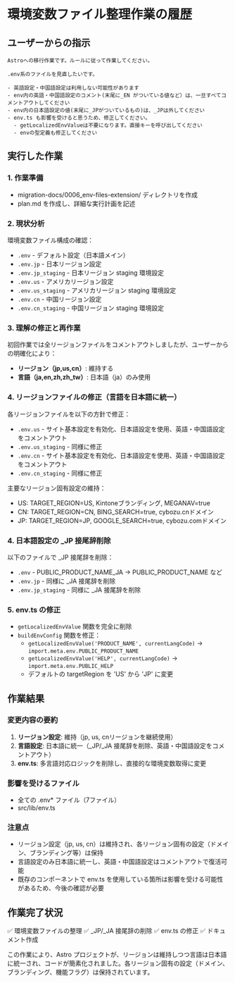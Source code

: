 # 環境変数ファイル整理作業の履歴

## ユーザーからの指示

```
Astroへの移行作業です。ルールに従って作業してください。

.env系のファイルを見直したいです。

- 英語設定・中国語設定は利用しない可能性があります
- env内の英語・中国語設定のコメント(末尾に_EN がついている値など）は、一旦すべてコメントアウトしてください
- env内の日本語設定の値(末尾に_JPがついているもの)は、_JPは外してください
- env.ts も影響を受けると思うため、修正してください。
  - getLocalizedEnvValueは不要になります。直接キーを呼び出してください
  - envの型定義も修正してください
```

## 実行した作業

### 1. 作業準備
- migration-docs/0006_env-files-extension/ ディレクトリを作成
- plan.md を作成し、詳細な実行計画を記述

### 2. 現状分析
環境変数ファイル構成の確認：
- `.env` - デフォルト設定（日本語メイン）
- `.env.jp` - 日本リージョン設定
- `.env.jp_staging` - 日本リージョン staging 環境設定
- `.env.us` - アメリカリージョン設定
- `.env.us_staging` - アメリカリージョン staging 環境設定
- `.env.cn` - 中国リージョン設定
- `.env.cn_staging` - 中国リージョン staging 環境設定

### 3. 理解の修正と再作業
初回作業では全リージョンファイルをコメントアウトしましたが、ユーザーからの明確化により：
- **リージョン（jp,us,cn）**: 維持する
- **言語（ja,en,zh,zh_tw）**: 日本語（ja）のみ使用

### 4. リージョンファイルの修正（言語を日本語に統一）
各リージョンファイルを以下の方針で修正：
- `.env.us` - サイト基本設定を有効化、日本語設定を使用、英語・中国語設定をコメントアウト
- `.env.us_staging` - 同様に修正
- `.env.cn` - サイト基本設定を有効化、日本語設定を使用、英語・中国語設定をコメントアウト
- `.env.cn_staging` - 同様に修正

主要なリージョン固有設定の維持：
- US: TARGET_REGION=US, Kintoneブランディング, MEGANAV=true
- CN: TARGET_REGION=CN, BING_SEARCH=true, cybozu.cnドメイン
- JP: TARGET_REGION=JP, GOOGLE_SEARCH=true, cybozu.comドメイン

### 4. 日本語設定の _JP 接尾辞削除
以下のファイルで _JP 接尾辞を削除：
- `.env` - PUBLIC_PRODUCT_NAME_JA → PUBLIC_PRODUCT_NAME など
- `.env.jp` - 同様に _JA 接尾辞を削除
- `.env.jp_staging` - 同様に _JA 接尾辞を削除

### 5. env.ts の修正
- `getLocalizedEnvValue` 関数を完全に削除
- `buildEnvConfig` 関数を修正：
  - `getLocalizedEnvValue('PRODUCT_NAME', currentLangCode)` → `import.meta.env.PUBLIC_PRODUCT_NAME`
  - `getLocalizedEnvValue('HELP', currentLangCode)` → `import.meta.env.PUBLIC_HELP`
  - デフォルトの targetRegion を 'US' から 'JP' に変更

## 作業結果

### 変更内容の要約
1. **リージョン設定**: 維持（jp, us, cnリージョンを継続使用）
2. **言語設定**: 日本語に統一（_JP/_JA 接尾辞を削除、英語・中国語設定をコメントアウト）
3. **env.ts**: 多言語対応ロジックを削除し、直接的な環境変数取得に変更

### 影響を受けるファイル
- 全ての .env* ファイル（7ファイル）
- src/lib/env.ts

### 注意点
- リージョン設定（jp, us, cn）は維持され、各リージョン固有の設定（ドメイン、ブランディング等）は保持
- 言語設定のみ日本語に統一し、英語・中国語設定はコメントアウトで復活可能
- 既存のコンポーネントで env.ts を使用している箇所は影響を受ける可能性があるため、今後の確認が必要

## 作業完了状況

✅ 環境変数ファイルの整理
✅ _JP/_JA 接尾辞の削除
✅ env.ts の修正
✅ ドキュメント作成

この作業により、Astro プロジェクトが、リージョンは維持しつつ言語は日本語に統一され、コードが簡素化されました。各リージョン固有の設定（ドメイン、ブランディング、機能フラグ）は保持されています。